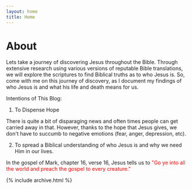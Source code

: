 ```yaml
---
layout: home
title: Home
---
```


# About

Lets take a journey of discovering Jesus throughout the Bible. Through extensive research using various versions of reputable Bible translations, we will explore the scriptures to find Biblical truths as to who Jesus is. So, come with me on this journey of discovery, as I document my findings of who Jesus is and what his life and death means for us. 

Intentions of This Blog:

1. To Dispense Hope
    
There is quite a bit of disparaging news and often times people can get carried away in that. However, thanks to the hope that Jesus gives, we don't have to succumb to negative emotions (fear, anger, depression, etc).
    
2. To spread a Biblical understanding of who Jesus is and why we need Him in our lives.
    
 In the gospel of Mark, chapter 16, verse 16, Jesus tells us to <font color="red"> "Go ye into all the world and preach the gospel to every creature." </font>



{% include archive.html %}
